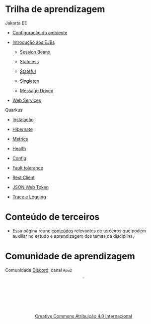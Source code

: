 # Trilha de aprendizagem

Jakarta EE

  * [Configuração do ambiente](topicos/ambiente/ambiente.md)

  * [Introdução aos EJBs](topicos/introducaoEJB/introducao.md)

    * [Session Beans](topicos/sessionbeans/sessionbeans.md)

    * [Stateless](topicos/stateless/stateless.md)

    * [Stateful](topicos/stateful/stateful.md)

    * [Singleton](topicos/singleton/singleton.md)

    * [Message Driven](topicos/mdb/mdb.md)

* [Web Services](topicos/webservices/webservices.md)

Quarkus

* [Instalação](topicos/quarkus-install/install.md)

* [Hibernate](topicos/jpa/hibernate.md)

* [Metrics](topicos/metrics/metrics.md)

* [Health](topicos/health/health.md)

* [Config](topicos/configuration/configuration.md)

* [Fault tolerance](topicos/fault/fault.md)

* [Rest Client](topicos/rest-client/rest-client.md)

* [JSON Web Token](topicos/jwt/jwt.md)

* [Trace e Logging](topicos/loging/logging.md)

# Conteúdo de terceiros

* Essa página reune [conteúdos](topicos/terceiros/terceiros.md) relevantes de terceiros que podem auxiliar no estudo e aprendizagem dos temas da disciplina.

# Comunidade de aprendizagem

Comunidade [Discord](https://discord.com/invite/C29cqvm): canal `#pw2`

<center>
<a href="https://rpmhub.dev" target="blanck"><img src="imgs/logo.png" alt="Rodrigo Prestes Machado" width="3%" height="3%" border=0 style="border:0; text-decoration:none; outline:none"></a><br/>
<a rel="license" href="http://creativecommons.org/licenses/by/4.0/">Creative Commons Atribuição 4.0 Internacional</a>
</center>